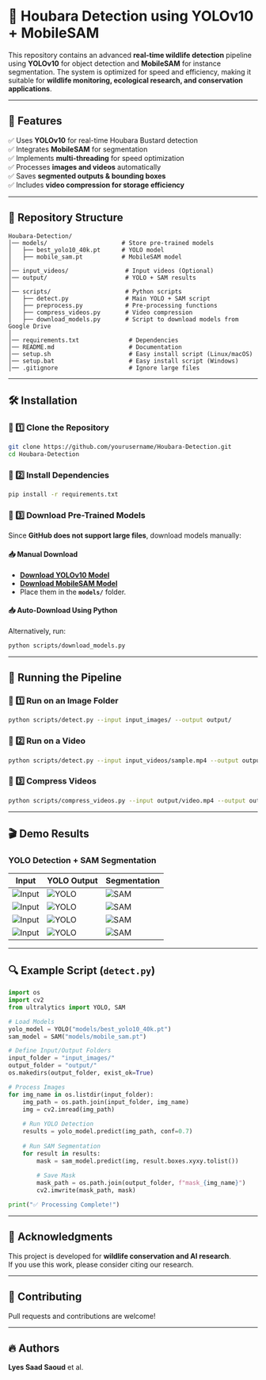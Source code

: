 # 📌 Houbara Detection using YOLOv10 + MobileSAM

This repository contains an advanced **real-time wildlife detection** pipeline using **YOLOv10** for object detection and **MobileSAM** for instance segmentation. The system is optimized for speed and efficiency, making it suitable for **wildlife monitoring, ecological research, and conservation applications**.

---

## 🚀 Features
✅ Uses **YOLOv10** for real-time Houbara Bustard detection  
✅ Integrates **MobileSAM** for segmentation  
✅ Implements **multi-threading** for speed optimization  
✅ Processes **images and videos** automatically  
✅ Saves **segmented outputs & bounding boxes**  
✅ Includes **video compression for storage efficiency**  

---

## 📂 Repository Structure
```
Houbara-Detection/
│── models/                     # Store pre-trained models
│   ├── best_yolo10_40k.pt      # YOLO model
│   ├── mobile_sam.pt           # MobileSAM model
│
│── input_videos/                # Input videos (Optional)
│── output/                      # YOLO + SAM results
│
│── scripts/                     # Python scripts
│   ├── detect.py                # Main YOLO + SAM script
│   ├── preprocess.py            # Pre-processing functions
│   ├── compress_videos.py       # Video compression
│   ├── download_models.py       # Script to download models from Google Drive
│
│── requirements.txt              # Dependencies
│── README.md                     # Documentation
│── setup.sh                      # Easy install script (Linux/macOS)
│── setup.bat                     # Easy install script (Windows)
│── .gitignore                    # Ignore large files
```

---

## 🛠 Installation
### 🔹 1️⃣ Clone the Repository
```bash
git clone https://github.com/yourusername/Houbara-Detection.git
cd Houbara-Detection
```

### 🔹 2️⃣ Install Dependencies
```bash
pip install -r requirements.txt
```

### 🔹 3️⃣ Download Pre-Trained Models
Since **GitHub does not support large files**, download models manually:

#### 📥 **Manual Download**
- **[Download YOLOv10 Model](https://drive.google.com/your_yolo_model_link)**  
- **[Download MobileSAM Model](https://drive.google.com/your_sam_model_link)**  
- Place them in the **`models/`** folder.

#### 📥 **Auto-Download Using Python**
Alternatively, run:
```bash
python scripts/download_models.py
```

---

## 🎯 Running the Pipeline

### 📌 **1️⃣ Run on an Image Folder**
```bash
python scripts/detect.py --input input_images/ --output output/
```

### 📌 **2️⃣ Run on a Video**
```bash
python scripts/detect.py --input input_videos/sample.mp4 --output output/
```

### 📌 **3️⃣ Compress Videos**
```bash
python scripts/compress_videos.py --input output/video.mp4 --output output/compressed.mp4
```

---

## 🎬 Demo Results
### **YOLO Detection + SAM Segmentation**
| Input | YOLO Output | Segmentation |
|--------|------------|-------------|
| ![Input](examples/1200-143-jpeg.rf.aa5b7463a07b7f5688718cd4aa599109.jpg) | ![YOLO](examples/1200-143-jpeg.rf.aa5b7463a07b7f5688718cd4aa599109_de.jpg) | ![SAM](examples/1200-143-jpeg.rf.aa5b7463a07b7f5688718cd4aa599109_overlay.jpg) |
| ![Input](examples/1200-137-jpeg.rf.85c938539a8f32b4f508e14b9be15f1e.jpg) | ![YOLO](examples/1200-137-jpeg.rf.85c938539a8f32b4f508e14b9be15f1e_de.jpg) | ![SAM](examples/1200-137-jpeg.rf.85c938539a8f32b4f508e14b9be15f1e_overlay.jpg) |
| ![Input](examples/1200-118-jpeg.rf.e8cd7b215f1742a41390acf8b4f80270.jpg) | ![YOLO](examples/1200-118-jpeg.rf.e8cd7b215f1742a41390acf8b4f80270_de.jpg) | ![SAM](examples/1200-118-jpeg.rf.e8cd7b215f1742a41390acf8b4f80270_overlay.jpg) |
| ![Input](examples/1200-100-jpeg.rf.f90b8d2bd3ffb6a6d607d13fe62fcb8d.jpg) | ![YOLO](examples/1200-100-jpeg.rf.f90b8d2bd3ffb6a6d607d13fe62fcb8d_de.jpg) | ![SAM](examples/1200-100-jpeg.rf.f90b8d2bd3ffb6a6d607d13fe62fcb8d_overlay.jpg) |


---

## 🔍 Example Script (`detect.py`)

```python
import os
import cv2
from ultralytics import YOLO, SAM

# Load Models
yolo_model = YOLO("models/best_yolo10_40k.pt")
sam_model = SAM("models/mobile_sam.pt")

# Define Input/Output Folders
input_folder = "input_images/"
output_folder = "output/"
os.makedirs(output_folder, exist_ok=True)

# Process Images
for img_name in os.listdir(input_folder):
    img_path = os.path.join(input_folder, img_name)
    img = cv2.imread(img_path)
    
    # Run YOLO Detection
    results = yolo_model.predict(img_path, conf=0.7)
    
    # Run SAM Segmentation
    for result in results:
        mask = sam_model.predict(img, result.boxes.xyxy.tolist())
        
        # Save Mask
        mask_path = os.path.join(output_folder, f"mask_{img_name}")
        cv2.imwrite(mask_path, mask)

print("✅ Processing Complete!")
```

---

## 📜 **Acknowledgments**
This project is developed for **wildlife conservation and AI research**.  
If you use this work, please consider citing our research.

---

## 🤝 Contributing
Pull requests and contributions are welcome!  

---

## 🔥 Authors
**Lyes Saad Saoud** et al.  
